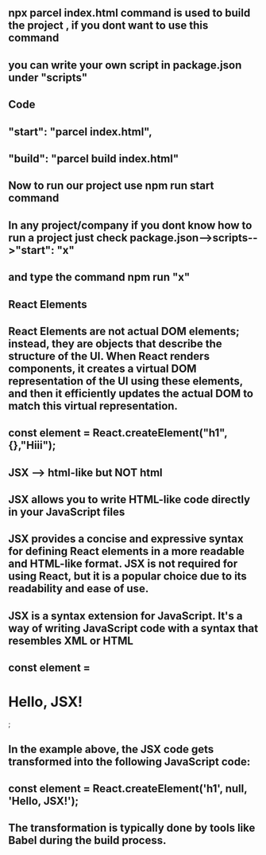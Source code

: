 ## npx parcel index.html command is used to build the project , if you dont want to use this command
## you can write your own script in package.json under "scripts"
## Code
## "start": "parcel index.html",
## "build": "parcel build index.html"
## Now to run our project use npm run start command
## In any project/company if you dont know how to run a project just check package.json-->scripts-->"start": "x"
## and type the command npm run "x"

## React Elements
## React Elements are not actual DOM elements; instead, they are objects that describe the structure of the UI. When React renders components, it creates a virtual DOM representation of the UI using these elements, and then it efficiently updates the actual DOM to match this virtual representation.
## const element = React.createElement("h1",{},"Hiii");


## JSX --> html-like but NOT html
## JSX allows you to write HTML-like code directly in your JavaScript files
## JSX provides a concise and expressive syntax for defining React elements in a more readable and HTML-like format. JSX is not required for using React, but it is a popular choice due to its readability and ease of use.
## JSX is a syntax extension for JavaScript. It's a way of writing JavaScript code with a syntax that resembles XML or HTML

## const element = <h1>Hello, JSX!</h1>;
## In the example above, the JSX code gets transformed into the following JavaScript code:
## const element = React.createElement('h1', null, 'Hello, JSX!');
## The transformation is typically done by tools like Babel during the build process. 


## 






